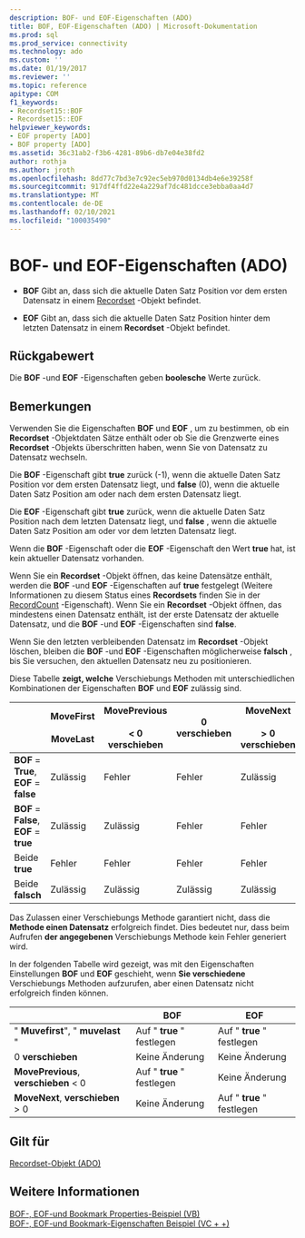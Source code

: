 ```yaml
---
description: BOF- und EOF-Eigenschaften (ADO)
title: BOF, EOF-Eigenschaften (ADO) | Microsoft-Dokumentation
ms.prod: sql
ms.prod_service: connectivity
ms.technology: ado
ms.custom: ''
ms.date: 01/19/2017
ms.reviewer: ''
ms.topic: reference
apitype: COM
f1_keywords:
- Recordset15::BOF
- Recordset15::EOF
helpviewer_keywords:
- EOF property [ADO]
- BOF property [ADO]
ms.assetid: 36c31ab2-f3b6-4281-89b6-db7e04e38fd2
author: rothja
ms.author: jroth
ms.openlocfilehash: 8dd77c7bd3e7c92ec5eb970d0134db4e6e39258f
ms.sourcegitcommit: 917df4ffd22e4a229af7dc481dcce3ebba0aa4d7
ms.translationtype: MT
ms.contentlocale: de-DE
ms.lasthandoff: 02/10/2021
ms.locfileid: "100035490"
---
```

# <a name="bof-eof-properties-ado"></a>BOF- und EOF-Eigenschaften (ADO)
-   **BOF** Gibt an, dass sich die aktuelle Daten Satz Position vor dem ersten Datensatz in einem [Recordset](./recordset-object-ado.md) -Objekt befindet.  
  
-   **EOF** Gibt an, dass sich die aktuelle Daten Satz Position hinter dem letzten Datensatz in einem **Recordset** -Objekt befindet.  
  
## <a name="return-value"></a>Rückgabewert  
 Die **BOF** -und **EOF** -Eigenschaften geben **boolesche** Werte zurück.  
  
## <a name="remarks"></a>Bemerkungen  
 Verwenden Sie die Eigenschaften **BOF** und **EOF** , um zu bestimmen, ob ein **Recordset** -Objektdaten Sätze enthält oder ob Sie die Grenzwerte eines **Recordset** -Objekts überschritten haben, wenn Sie von Datensatz zu Datensatz wechseln.  
  
 Die **BOF** -Eigenschaft gibt **true** zurück (-1), wenn die aktuelle Daten Satz Position vor dem ersten Datensatz liegt, und **false** (0), wenn die aktuelle Daten Satz Position am oder nach dem ersten Datensatz liegt.  
  
 Die **EOF** -Eigenschaft gibt **true** zurück, wenn die aktuelle Daten Satz Position nach dem letzten Datensatz liegt, und **false** , wenn die aktuelle Daten Satz Position am oder vor dem letzten Datensatz liegt.  
  
 Wenn die **BOF** -Eigenschaft oder die **EOF** -Eigenschaft den Wert **true** hat, ist kein aktueller Datensatz vorhanden.  
  
 Wenn Sie ein **Recordset** -Objekt öffnen, das keine Datensätze enthält, werden die **BOF** -und **EOF** -Eigenschaften auf **true** festgelegt (Weitere Informationen zu diesem Status eines **Recordsets** finden Sie in der [RecordCount](./recordcount-property-ado.md) -Eigenschaft). Wenn Sie ein **Recordset** -Objekt öffnen, das mindestens einen Datensatz enthält, ist der erste Datensatz der aktuelle Datensatz, und die **BOF** -und **EOF** -Eigenschaften sind **false**.  
  
 Wenn Sie den letzten verbleibenden Datensatz im **Recordset** -Objekt löschen, bleiben die **BOF** -und **EOF** -Eigenschaften möglicherweise **falsch** , bis Sie versuchen, den aktuellen Datensatz neu zu positionieren.  
  
 Diese Tabelle **zeigt, welche** Verschiebungs Methoden mit unterschiedlichen Kombinationen der Eigenschaften **BOF** und **EOF** zulässig sind.  
  
||MoveFirst<br /><br /> MoveLast|MovePrevious<br /><br /> < 0 verschieben|0 verschieben|MoveNext<br /><br /> > 0 verschieben|  
|------|-----------------------------|---------------------------------|------------|-----------------------------|  
|**BOF** = **True**, **EOF** = **false**|Zulässig|Fehler|Fehler|Zulässig|  
|**BOF** = **False**, **EOF** = **true**|Zulässig|Zulässig|Fehler|Fehler|  
|Beide **true**|Fehler|Fehler|Fehler|Fehler|  
|Beide **falsch**|Zulässig|Zulässig|Zulässig|Zulässig|  
  
 Das Zulassen einer Verschiebungs Methode garantiert nicht, dass die **Methode einen Datensatz** erfolgreich findet. Dies bedeutet nur, dass beim Aufrufen **der angegebenen** Verschiebungs Methode kein Fehler generiert wird.  
  
 In der folgenden Tabelle wird gezeigt, was mit den Eigenschaften Einstellungen **BOF** und **EOF** geschieht, wenn **Sie verschiedene** Verschiebungs Methoden aufzurufen, aber einen Datensatz nicht erfolgreich finden können.  
  
||BOF|EOF|  
|------|---------|---------|  
|" **Muvefirst**", " **muvelast** "|Auf " **true** " festlegen|Auf " **true** " festlegen|  
|0 **verschieben**|Keine Änderung|Keine Änderung|  
|**MovePrevious**, **verschieben** < 0|Auf " **true** " festlegen|Keine Änderung|  
|**MoveNext**, **verschieben** > 0|Keine Änderung|Auf " **true** " festlegen|  
  
## <a name="applies-to"></a>Gilt für  
 [Recordset-Objekt (ADO)](./recordset-object-ado.md)  
  
## <a name="see-also"></a>Weitere Informationen  
 [BOF-, EOF-und Bookmark Properties-Beispiel (VB)](./bof-eof-and-bookmark-properties-example-vb.md)   
 [BOF-, EOF-und Bookmark-Eigenschaften Beispiel (VC + +)](./bof-eof-and-bookmark-properties-example-vc.md)